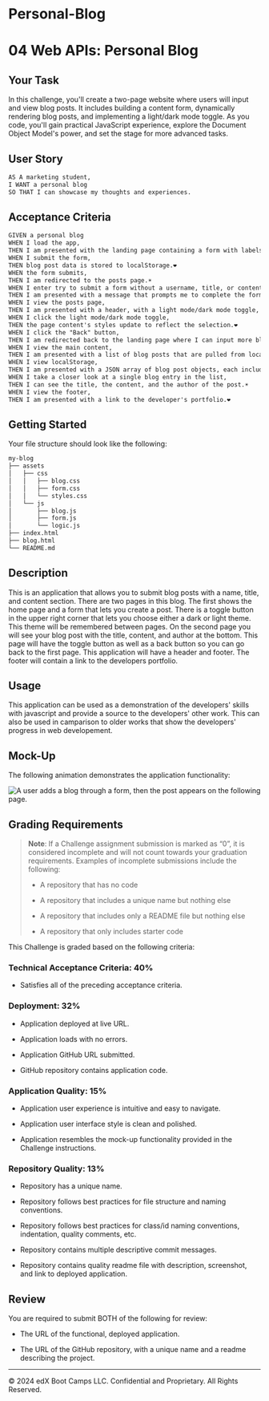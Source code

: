 # Personal-Blog
# 04 Web APIs: Personal Blog

## Your Task

In this challenge, you'll create a two-page website where users will input and view blog posts. It includes building a content form, dynamically rendering blog posts, and implementing a light/dark mode toggle. As you code, you'll gain practical JavaScript experience, explore the Document Object Model's power, and set the stage for more advanced tasks.

## User Story

```md
AS A marketing student,
I WANT a personal blog
SO THAT I can showcase my thoughts and experiences.
```

## Acceptance Criteria

```md
GIVEN a personal blog
WHEN I load the app,
THEN I am presented with the landing page containing a form with labels and inputs for username, blog title, and blog content.❤️
WHEN I submit the form,
THEN blog post data is stored to localStorage.❤️
WHEN the form submits,
THEN I am redirected to the posts page.☀️
WHEN I enter try to submit a form without a username, title, or content,
THEN I am presented with a message that prompts me to complete the form.❤️
WHEN I view the posts page,
THEN I am presented with a header, with a light mode/dark mode toggle, and a "Back" button.❤️
WHEN I click the light mode/dark mode toggle,
THEN the page content's styles update to reflect the selection.❤️
WHEN I click the "Back" button,
THEN I am redirected back to the landing page where I can input more blog entries.❤️
WHEN I view the main content,
THEN I am presented with a list of blog posts that are pulled from localStorage.☀️
WHEN I view localStorage,
THEN I am presented with a JSON array of blog post objects, each including the post author's username, title of the post, and post's content.❤️
WHEN I take a closer look at a single blog entry in the list,
THEN I can see the title, the content, and the author of the post.☀️
WHEN I view the footer,
THEN I am presented with a link to the developer's portfolio.❤️
```

## Getting Started

Your file structure should look like the following:

```md
my-blog
├── assets
│   ├── css
│   │   ├── blog.css
│   │   ├── form.css
│   │   └── styles.css
│   └── js
│       ├── blog.js
│       ├── form.js
│       └── logic.js
├── index.html
├── blog.html
└── README.md
```

## Description

This is an application that allows you to submit blog posts with a name, title, and content section. There are two pages in this blog. The first shows the home page and a form that lets you create a post. There is a toggle button in the upper right corner that lets you choose either a dark or light theme. This theme will be remembered between pages. On the second page you will see your blog post with the title, content, and author at the bottom. This page will have the toggle button as well as a back button so you can go back to the first page. This application will have a header and footer. The footer will contain a link to the developers portfolio.

## Usage

This application can be used as a demonstration of the developers' skills with javascript and provide a source to the developers' other work. This can also be used in camparison to older works that show the developers' progress in web developement.

## Mock-Up

The following animation demonstrates the application functionality:

![A user adds a blog through a form, then the post appears on the following page.](./Assets/100-web-apis-challenge-demo.gif)

## Grading Requirements

> **Note**: If a Challenge assignment submission is marked as “0”, it is considered incomplete and will not count towards your graduation requirements. Examples of incomplete submissions include the following:
>
> * A repository that has no code
>
> * A repository that includes a unique name but nothing else
>
> * A repository that includes only a README file but nothing else
>
> * A repository that only includes starter code

This Challenge is graded based on the following criteria:

### Technical Acceptance Criteria: 40%

* Satisfies all of the preceding acceptance criteria.

### Deployment: 32%

* Application deployed at live URL.

* Application loads with no errors.

* Application GitHub URL submitted.

* GitHub repository contains application code.

### Application Quality: 15%

* Application user experience is intuitive and easy to navigate.

* Application user interface style is clean and polished.

* Application resembles the mock-up functionality provided in the Challenge instructions.

### Repository Quality: 13%

* Repository has a unique name.

* Repository follows best practices for file structure and naming conventions.

* Repository follows best practices for class/id naming conventions, indentation, quality comments, etc.

* Repository contains multiple descriptive commit messages.

* Repository contains quality readme file with description, screenshot, and link to deployed application.

## Review

You are required to submit BOTH of the following for review:

* The URL of the functional, deployed application.

* The URL of the GitHub repository, with a unique name and a readme describing the project.

---

© 2024 edX Boot Camps LLC. Confidential and Proprietary. All Rights Reserved.
